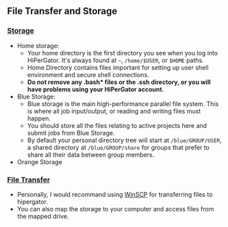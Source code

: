 ## File Transfer and Storage

### [Storage](https://help.rc.ufl.edu/doc/Storage)
* Home storage:
   * Your home directory is the first directory you see when you log into HiPerGator. It's always found at `~`, `/home/$USER`, or `$HOME` paths.
   * Home Directory contains files important for setting up user shell environment and secure shell connections.
   * __Do not remove any .bash* files or the .ssh directory, or you will have problems using your HiPerGator account.__
* Blue Storage:
   * Blue storage is the main high-performance parallel file system. This is where all job input/output, or reading and writing files must happen.
   * You should store all the files relating to active projects here and submit jobs from Blue Storage.
   * By default your personal directory tree will start at `/blue/GROUP/USER`, a shared directory at `/blue/GROUP/share` for groups that prefer to share all their data between group members.
* Orange Storage

### [File Transfer](https://help.rc.ufl.edu/doc/Transfer_Data)
* Personally, I would recommand using [WinSCP](https://winscp.net/eng/index.php) for transferring files to hipergator.
* You can also map the storage to your computer and access files from the mapped drive. 
